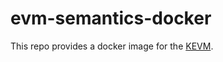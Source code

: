 # evm-semantics-docker

This repo provides a docker image for the [KEVM](https://github.com/kframework/evm-semantics/).